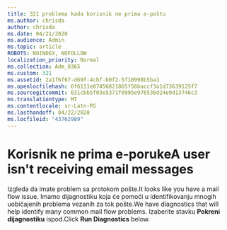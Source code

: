 ```yaml
---
title: 321 problema kada korisnik ne prima e-poštu
ms.author: chrisda
author: chrisda
ms.date: 04/21/2020
ms.audience: Admin
ms.topic: article
ROBOTS: NOINDEX, NOFOLLOW
localization_priority: Normal
ms.collection: Adm_O365
ms.custom: 321
ms.assetid: 2a1f6f67-d69f-4cbf-b0f2-5f10998b5ba1
ms.openlocfilehash: 6f6111e07456821865f56baccf3a1d73639125f7
ms.sourcegitcommit: 631cbb5f03e5371f0995e976536d24e9d13746c3
ms.translationtype: MT
ms.contentlocale: sr-Latn-RS
ms.lasthandoff: 04/22/2020
ms.locfileid: "43762989"
---
```

# <a name="a-user-isnt-receiving-email-messages"></a><span data-ttu-id="36fb2-102">Korisnik ne prima e-poruke</span><span class="sxs-lookup"><span data-stu-id="36fb2-102">A user isn't receiving email messages</span></span>

<span data-ttu-id="36fb2-103">Izgleda da imate problem sa protokom pošte.</span><span class="sxs-lookup"><span data-stu-id="36fb2-103">It looks like you have a mail flow issue.</span></span> <span data-ttu-id="36fb2-104">Imamo dijagnostiku koja će pomoći u identifikovanju mnogih uobičajenih problema vezanih za tok pošte.</span><span class="sxs-lookup"><span data-stu-id="36fb2-104">We have diagnostics that will help identify many common mail flow problems.</span></span> <span data-ttu-id="36fb2-105">Izaberite stavku **Pokreni dijagnostiku** ispod.</span><span class="sxs-lookup"><span data-stu-id="36fb2-105">Click **Run Diagnostics** below.</span></span>
 